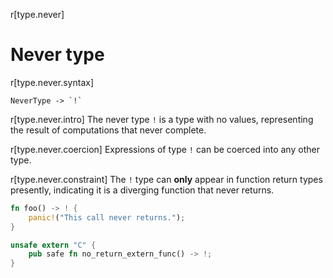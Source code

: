 r[type.never]
# Never type

r[type.never.syntax]
```grammar,types
NeverType -> `!`
```

r[type.never.intro]
The never type `!` is a type with no values, representing the result of
computations that never complete.

r[type.never.coercion]
Expressions of type `!` can be coerced into any other type.

r[type.never.constraint]
The `!` type can **only** appear in function return types presently,
indicating it is a diverging function that never returns.

```rust
fn foo() -> ! {
    panic!("This call never returns.");
}
```

```rust
unsafe extern "C" {
    pub safe fn no_return_extern_func() -> !;
}
```
